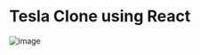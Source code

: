 # Tesla Clone using React

![image](https://github.com/RuiMSMelo/tesla-clone/assets/128095678/cd5d387c-bb00-47ab-b9c1-155e3a866be3)
